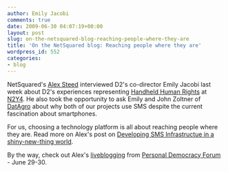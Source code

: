 ```yaml
---
author: Emily Jacobi
comments: true
date: 2009-06-30 04:07:19+00:00
layout: post
slug: on-the-netsquared-blog-reaching-people-where-they-are
title: 'On the NetSquared blog: Reaching people where they are'
wordpress_id: 552
categories:
- blog
---
```


NetSquared's [Alex Steed](http://alexsteed.com/) interviewed D2's co-director Emily Jacobi last week about D2's experiences representing [Handheld Human Rights](http://www.netsquared.org/projects/handheld-human-rights) at [N2Y4](http://www.netsquared.org/conference/n2y4). He also took the opportunity to ask Emily and John Zoltner of [DatAgro](http://www.netsquared.org/projects/datagro) about why both of our projects use SMS despite the current fascination about smartphones.

For us, choosing a technology platform is all about reaching people where they are. Read more on Alex's post on [Developing SMS Infrastructue in a shiny-new-thing world](http://www.netsquared.org/blog/alexsteed/developing-sms-infrastructure-shiny-new-thing-would).

By the way, check out Alex's [liveblogging](http://netsquared.org/blog/alexsteed) from [Personal Democracy Forum](http://personaldemocracy.com/pdf-conference/personal-democracy-forum-conference) - June 29-30.
